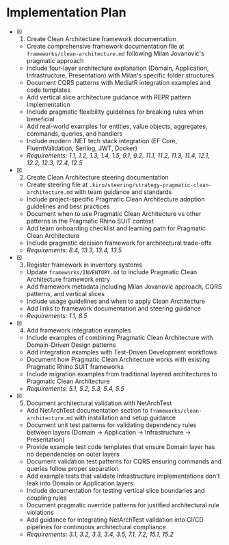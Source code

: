 # Implementation Plan

- [x] 1. Create Clean Architecture framework documentation
  - Create comprehensive framework documentation file at `frameworks/clean-architecture.md` following Milan Jovanovic's pragmatic approach
  - Include four-layer architecture explanation (Domain, Application, Infrastructure, Presentation) with Milan's specific folder structures
  - Document CQRS patterns with MediatR integration examples and code templates
  - Add vertical slice architecture guidance with REPR pattern implementation
  - Include pragmatic flexibility guidelines for breaking rules when beneficial
  - Add real-world examples for entities, value objects, aggregates, commands, queries, and handlers
  - Include modern .NET tech stack integration (EF Core, FluentValidation, Serilog, JWT, Docker)
  - _Requirements: 1.1, 1.2, 1.3, 1.4, 1.5, 9.1, 9.2, 11.1, 11.2, 11.3, 11.4, 12.1, 12.2, 12.3, 12.4, 12.5_

- [x] 2. Create Clean Architecture steering documentation
  - Create steering file at `.kiro/steering/strategy-pragmatic-clean-architecture.md` with team guidance and standards
  - Include project-specific Pragmatic Clean Architecture adoption guidelines and best practices
  - Document when to use Pragmatic Clean Architecture vs other patterns in the Pragmatic Rhino SUIT context
  - Add team onboarding checklist and learning path for Pragmatic Clean Architecture
  - Include pragmatic decision framework for architectural trade-offs
  - _Requirements: 8.4, 13.3, 13.4, 13.5_

- [x] 3. Register framework in inventory systems
  - Update `frameworks/INVENTORY.md` to include Pragmatic Clean Architecture framework entry
  - Add framework metadata including Milan Jovanovic approach, CQRS patterns, and vertical slices
  - Include usage guidelines and when to apply Clean Architecture
  - Add links to framework documentation and steering guidance
  - _Requirements: 1.1, 8.5_

- [x] 4. Add framework integration examples
  - Include examples of combining Pragmatic Clean Architecture with Domain-Driven Design patterns
  - Add integration examples with Test-Driven Development workflows
  - Document how Pragmatic Clean Architecture works with existing Pragmatic Rhino SUIT frameworks
  - Include migration examples from traditional layered architectures to Pragmatic Clean Architecture
  - _Requirements: 5.1, 5.2, 5.3, 5.4, 5.5_

- [x] 5. Document architectural validation with NetArchTest

  - Add NetArchTest documentation section to `frameworks/clean-architecture.md` with installation and setup guidance
  - Document unit test patterns for validating dependency rules between layers (Domain → Application → Infrastructure → Presentation)
  - Provide example test code templates that ensure Domain layer has no dependencies on outer layers
  - Document validation test patterns for CQRS ensuring commands and queries follow proper separation
  - Add example tests that validate Infrastructure implementations don't leak into Domain or Application layers
  - Include documentation for testing vertical slice boundaries and coupling rules
  - Document pragmatic override patterns for justified architectural rule violations
  - Add guidance for integrating NetArchTest validation into CI/CD pipelines for continuous architectural compliance
  - _Requirements: 3.1, 3.2, 3.3, 3.4, 3.5, 7.1, 7.2, 15.1, 15.2_